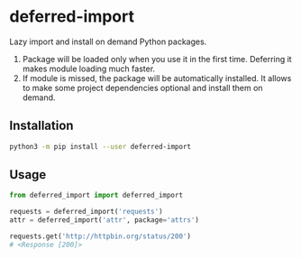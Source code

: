 # deferred-import

Lazy import and install on demand Python packages.

1. Package will be loaded only when you use it in the first time. Deferring it makes module loading much faster.
1. If module is missed, the package will be automatically installed. It allows to make some project dependencies optional and install them on demand.

## Installation

```bash
python3 -m pip install --user deferred-import
```

## Usage

```python
from deferred_import import deferred_import

requests = deferred_import('requests')
attr = deferred_import('attr', package='attrs')

requests.get('http://httpbin.org/status/200')
# <Response [200]>
```
